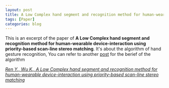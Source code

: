 ```yaml
---
layout: post
title: A Low Complex hand segment and recognition method for human-wearable device-interaction using priority-based scan-line stereo matching
tags: [Paper]
categories: blog
---
```


This is an excerpt of the paper of **A Low Complex hand segment and recognition method for human-wearable device-interaction using priority-based scan-line stereo matching**. It's about the algorithm of hand gesture recognition, You can refer to another [post](http://imkaywu.com/2013/11/22/Hand-gesture-recognition.html) for the berief of the algorithm

[*Ren Y., Wu K., A Low Complex hand segment and recognition method for human-wearable device-interaction using
priority-based scan-line stereo matching*](/paper.pdf)